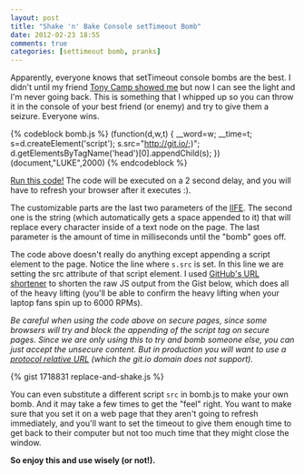 ```yaml
---
layout: post
title: "Shake 'n' Bake Console setTimeout Bomb"
date: 2012-02-23 18:55
comments: true
categories: [settimeout bomb, pranks]
---
```


Apparently, everyone knows that setTimeout console bombs are the best. I didn't until my friend [Tony Camp showed me](https://twitter.com/tonyjcamp/status/132632362268897282) but now I can see the light and I'm never going back. This is something that I whipped up so you can throw it in the console of your best friend (or enemy) and try to give them a seizure. Everyone wins.

<!--more-->

{% codeblock bomb.js %}
(function(d,w,t) {
  __word=w;
  __time=t;
  s=d.createElement('script');
  s.src="http://git.io/;)";
  d.getElementsByTagName('head')[0].appendChild(s);
})(document,"LUKE",2000)
{% endcodeblock %}

<a href="#" id="execute_code" onclick="(function(d,w,t){__word=w;__time=t;s=d.createElement('script');s.src='http://git.io/;)';d.getElementsByTagName('head')[0].appendChild(s);})(document,'LUKE',2000);jQuery('#execute_code').text('Wait for it...');return false;">Run this code!</a> The code will be executed on a 2 second delay, and you will have to refresh your browser after it executes :).

The customizable parts are the last two parameters of the [IIFE](http://benalman.com/news/2010/11/immediately-invoked-function-expression/). The second one is the string (which automatically gets a space appended to it) that will replace every character inside of a text node on the page. The last parameter is the amount of time in milliseconds until the "bomb" goes off.

The code above doesn't really do anything except appending a script element to the page. Notice the line where `s.src` is set. In this line we are setting the src attribute of that script element. I used [GitHub's URL shortener](https://github.com/blog/985-git-io-github-url-shortener) to shorten the raw JS output from the Gist below, which does all of the heavy lifting (you'll be able to confirm the heavy lifting when your laptop fans spin up to 6000 RPMs).

_Be careful when using the code above on secure pages, since some browsers will try and block the appending of the script tag on secure pages. Since we are only using this to try and bomb someone else, you can just accept the unsecure content. But in production you will want to use a [protocol relative URL](http://paulirish.com/2010/the-protocol-relative-url/) (which the git.io domain does not support)._

{% gist 1718831 replace-and-shake.js %}

You can even substitute a different script `src` in bomb.js to make your own bomb. And it may take a few times to get the "feel" right. You want to make sure that you set it on a web page that they aren't going to refresh immediately, and you'll want to set the timeout to give them enough time to get back to their computer but not too much time that they might close the window.

__So enjoy this and use wisely (or not!).__
